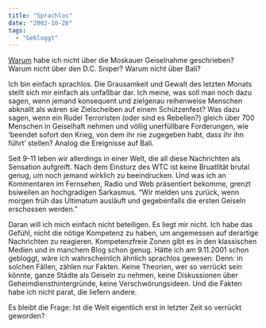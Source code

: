 ```yaml
---
title: "Sprachlos"
date: "2002-10-26"
tags:
  - "Gebloggt"
---
```


[Warum](https://web.archive.org/web/20040904174922/http://www.papascott.de/index.php?p=1951&more=1&c=1 "Papa Scott: Moscow Siege [english]") habe ich nicht über die Moskauer Geiselnahme geschrieben? Warum nicht über den D.C. Sniper? Warum nicht über Bali?

Ich bin einfach sprachlos. Die Grausamkeit und Gewalt des letzten Monats stellt sich mir einfach als unfaßbar dar. Ich meine, was soll man noch dazu sagen, wenn jemand konsequent und zielgenau reihenweise Menschen abknallt als wären sie Zielscheiben auf einem Schützenfest? Was dazu sagen, wenn ein Rudel Terroristen (oder sind es Rebellen?) gleich über 700 Menschen in Geiselhaft nehmen und völlig unerfüllbare Forderungen, wie ‘beendet sofort den Krieg, von dem ihr nie zugegeben habt, dass ihr ihn führt’ stellen? Analog die Ereignisse auf Bali.

Seit 9-11 leben wir allerdings in einer Welt, die all diese Nachrichten als Sensation aufgreift. Nach dem Einsturz des WTC ist keine Bruatlität brutal genug, um noch jemand wirklich zu beeindrucken. Und was ich an Kommentaren im Fernsehen, Radio und Web präsentiert bekomme, grenzt bsiweilen an hochgradigen Sarkasmus. “Wir melden uns zurück, wenn morgen früh das Ultimatum ausläuft und gegebenfalls die ersten Geiseln erschossen werden.”

Daran will ich mich einfach nicht beteiligen. Es liegt mir nicht. Ich habe das Gefühl, nicht die nötige Kompetenz zu haben, um angemessen auf derartige Nachrichten zu reagieren. Kompetenzfreie Zonen gibt es in den klassischen Medien und in manchem Blog schon genug. Hätte ich am 9.11.2001 schon gebloggt, wäre ich wahrscheinlich ähnlich sprachlos gewesen. Denn: in solchen Fällen, zählen nur Fakten. Keine Theorien, wer so verrückt sein könnte, ganze Städte als Geiseln zu nehmen, keine Diskussionen über Geheimdiensthintergründe, keine Verschwörungsideen. Und die Fakten habe ich nicht parat, die liefern andere.

Es bleibt die Frage: Ist die Welt eigentlich erst in letzter Zeit so verrückt geworden?
